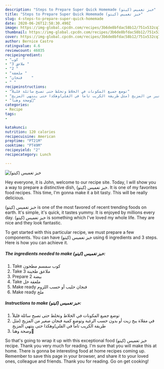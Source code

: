 ```yaml
---
description: "Steps to Prepare Super Quick Homemade خبز تغميس (كيتو)"
title: "Steps to Prepare Super Quick Homemade خبز تغميس (كيتو)"
slug: 4-steps-to-prepare-super-quick-homemade
date: 2020-06-26T12:58:30.490Z
image: https://img-global.cpcdn.com/recipes/3b6de8bfdac58b12/751x532cq70/الصورة-الرئيسية-لوصفةخبز-تغميس-كيتو.jpg
thumbnail: https://img-global.cpcdn.com/recipes/3b6de8bfdac58b12/751x532cq70/الصورة-الرئيسية-لوصفةخبز-تغميس-كيتو.jpg
cover: https://img-global.cpcdn.com/recipes/3b6de8bfdac58b12/751x532cq70/الصورة-الرئيسية-لوصفةخبز-تغميس-كيتو.jpg
author: Bernice Castro
ratingvalue: 4.6
reviewcount: 46035
recipeingredient:
- "كوب  "
- "3 ملاعق "
- "2 "
- "ملعقة "
- "فنجان    "
- " "
recipeinstructions:
- "توضع جميع المكونات في الخلاط وتخلط حتى تصبح سائلة قليلاً"
- "في مقلاة يبخ زيت أو بدون حسب الرغبة وتوضع كمية فنجان صغير من المزيج (مثل طريقة الكريب تاماً في القلي)وهكذا حتى ينتهي المزيج"
- "وصحة وهنا🌹"
categories:
- Recipe
tags:
- 

katakunci:  
nutrition: 120 calories
recipecuisine: American
preptime: "PT21M"
cooktime: "PT49M"
recipeyield: "2"
recipecategory: Lunch

---
```



![خبز تغميس (كيتو)](https://img-global.cpcdn.com/recipes/3b6de8bfdac58b12/751x532cq70/الصورة-الرئيسية-لوصفةخبز-تغميس-كيتو.jpg)

Hey everyone, it is John, welcome to our recipe site. Today, I will show you a way to prepare a distinctive dish, خبز تغميس (كيتو). It is one of my favorites food recipes. This time, I'm gonna make it a bit tasty. This will be really delicious.



خبز تغميس (كيتو) is one of the most favored of recent trending foods on earth. It's simple, it's quick, it tastes yummy. It is enjoyed by millions every day. خبز تغميس (كيتو) is something which I've loved my whole life. They are nice and they look fantastic.


To get started with this particular recipe, we must prepare a few components. You can have خبز تغميس (كيتو) using 6 ingredients and 3 steps. Here is how you can achieve it.

<!--inarticleads1-->

##### The ingredients needed to make خبز تغميس (كيتو):

1. Take كوب سمسم مطحون
1. Take 3 ملاعق طحينة
1. Prepare 2 بيضة
1. Take ملعقة خل
1. Make ready فنجان حليب أو حسب اللزوم
1. Make ready  ملح




<!--inarticleads2-->

##### Instructions to make خبز تغميس (كيتو):

1. توضع جميع المكونات في الخلاط وتخلط حتى تصبح سائلة قليلاً
1. في مقلاة يبخ زيت أو بدون حسب الرغبة وتوضع كمية فنجان صغير من المزيج (مثل طريقة الكريب تاماً في القلي)وهكذا حتى ينتهي المزيج
1. وصحة وهنا🌹




So that's going to wrap it up with this exceptional food خبز تغميس (كيتو) recipe. Thank you very much for reading. I'm sure that you will make this at home. There is gonna be interesting food at home recipes coming up. Remember to save this page in your browser, and share it to your loved ones, colleague and friends. Thank you for reading. Go on get cooking!
